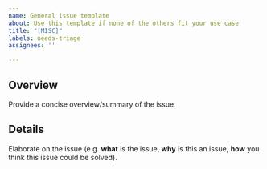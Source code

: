 ```yaml
---
name: General issue template
about: Use this template if none of the others fit your use case
title: "[MISC]"
labels: needs-triage
assignees: ''

---
```


## Overview

Provide a concise overview/summary of the issue.

## Details

Elaborate on the issue (e.g. **what** is the issue, **why** is this an issue, **how** you think this issue could be solved).
